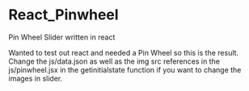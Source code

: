 # React_Pinwheel
Pin Wheel Slider written in react


Wanted to test out react and needed a Pin Wheel so this is the result.  
Change the js/data.json as well as the img src references in the js/pinwheel.jsx in the getinitialstate function if you want to change the images in slider.
